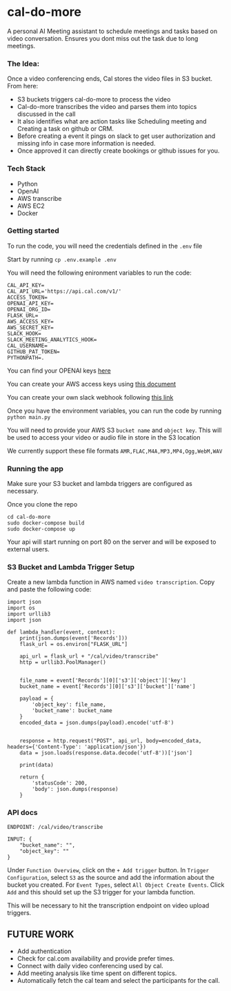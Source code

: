 # cal-do-more
A personal AI Meeting assistant to schedule meetings and tasks based on video conversation. Ensures you dont miss out the task due to long meetings.

### The Idea:

Once a video conferencing ends, Cal stores the video files in S3 bucket.
From here:
- S3 buckets triggers cal-do-more to process the video
- Cal-do-more transcribes the video and parses them into topics discussed in the call
- It also identifies what are action tasks like Scheduling meeting and Creating a task on github or CRM.
- Before creating a event it pings on slack to get user authorization and missing info in case more information is needed.
- Once approved it can directly create bookings or github issues for you.

### Tech Stack
- Python
- OpenAI
- AWS transcribe
- AWS EC2
- Docker

### Getting started 

To run the code, you will need the credentials defined in the `.env` file

Start by running `cp .env.example .env`

You will need the following enironment variables to run the code:

```
CAL_API_KEY=
CAL_API_URL='https://api.cal.com/v1/'
ACCESS_TOKEN=
OPENAI_API_KEY=
OPENAI_ORG_ID=
FLASK_URL=
AWS_ACCESS_KEY=
AWS_SECRET_KEY=
SLACK_HOOK=
SLACK_MEETING_ANALYTICS_HOOK=
CAL_USERNAME=
GITHUB_PAT_TOKEN=
PYTHONPATH=.
```

You can find your OPENAI keys [here](https://platform.openai.com/api-keys)

You can create your AWS access keys using [this document](https://docs.aws.amazon.com/IAM/latest/UserGuide/id_credentials_access-keys.html)


You can create your own slack webhook following [this link](https://api.slack.com/automation/triggers/webhook)

Once you have the environment variables, you can run the code by running `python main.py`

You will need to provide your AWS S3 `bucket name`
and `object key`. This will be used to access your video or audio file in store in the S3 location

We currently support these file formats ```AMR,FLAC,M4A,MP3,MP4,Ogg,WebM,WAV```

### Running the app

Make sure your S3 bucket and lambda triggers are configured as necessary.

Once you clone the repo
```
cd cal-do-more
sudo docker-compose build
sudo docker-compose up
```

Your api will start running on port 80 on the server and will be exposed to external users.

### S3 Bucket and Lambda Trigger Setup
Create a new lambda function in AWS named `video transcription`. Copy and paste the following code:
```
import json
import os
import urllib3
import json

def lambda_handler(event, context):
    print(json.dumps(event['Records']))
    flask_url = os.environ["FLASK_URL"]

    api_url = flask_url + "/cal/video/transcribe"
    http = urllib3.PoolManager()


    file_name = event['Records'][0]['s3']['object']['key']
    bucket_name = event['Records'][0]['s3']['bucket']['name']
  
    payload = {
        'object_key': file_name,
        'bucket_name': bucket_name
    }
    encoded_data = json.dumps(payload).encode('utf-8')

    
    response = http.request("POST", api_url, body=encoded_data, headers={'Content-Type': 'application/json'})
    data = json.loads(response.data.decode('utf-8'))['json']

    print(data)

    return {
        'statusCode': 200,
        'body': json.dumps(response)
    }
```

### API docs

```
ENDPOINT: /cal/video/transcribe

INPUT: {
    "bucket_name": "",
    "object_key": ""
}
```

Under `Function Overview`, click on the `+ Add trigger` button. 
In `Trigger Configuration`, select `S3` as the source and add the information about the bucket you created. For `Event Types`, select `All Object Create Events`. Click `Add` and this should set up the S3 trigger for your lambda function. 

This will be necessary to hit the transcription endpoint on video upload triggers.

## FUTURE WORK
- Add authentication
- Check for cal.com availability and provide prefer times.
- Connect with daily video conferencing used by cal.
- Add meeting analysis like time spent on different topics.
- Automatically fetch the cal team and select the participants for the call.